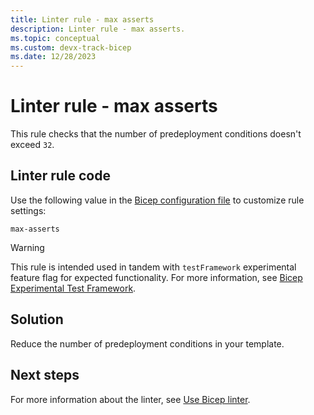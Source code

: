 ```yaml
---
title: Linter rule - max asserts
description: Linter rule - max asserts.
ms.topic: conceptual
ms.custom: devx-track-bicep
ms.date: 12/28/2023
---
```


# Linter rule - max asserts

This rule checks that the number of predeployment conditions doesn't exceed `32`.

## Linter rule code

Use the following value in the [Bicep configuration file](bicep-config-linter.md) to customize rule settings:

`max-asserts`

> [!WARNING]
> This rule is intended used in tandem with `testFramework` experimental feature flag for expected functionality. For more information, see [Bicep Experimental Test Framework](https://github.com/Azure/bicep/issues/11967).

## Solution

Reduce the number of predeployment conditions in your template.

## Next steps

For more information about the linter, see [Use Bicep linter](./linter.md).